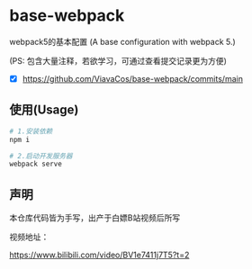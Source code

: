 # base-webpack
webpack5的基本配置 (A base configuration with webpack 5.)

(PS: 包含大量注释，若欲学习，可通过查看提交记录更为方便)

- [x] https://github.com/ViavaCos/base-webpack/commits/main



## 使用(Usage)

```bash
# 1.安装依赖
npm i

# 2.启动开发服务器
webpack serve
```



## 声明

本仓库代码皆为手写，出产于白嫖B站视频后所写

视频地址：

https://www.bilibili.com/video/BV1e7411j7T5?t=2